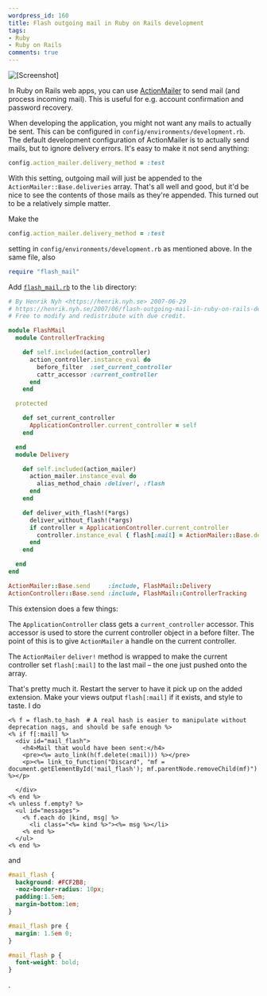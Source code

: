 ```yaml
---
wordpress_id: 160
title: Flash outgoing mail in Ruby on Rails development
tags:
- Ruby
- Ruby on Rails
comments: true
---
```

<p class="center"><img src="https://henrik.nyh.se/uploads/flash-mail.png" alt="[Screenshot]" /></p>

In Ruby on Rails web apps, you can use <a href="http://am.rubyonrails.com/">ActionMailer</a> to send mail (and process incoming mail). This is useful for e.g. account confirmation and password recovery.

When developing the application, you might not want any mails to actually be sent. This can be configured in <code>config/environments/development.rb</code>. The default development configuration of ActionMailer is to actually send mails, but to ignore delivery errors. It's easy to make it not send anything:

``` ruby
config.action_mailer.delivery_method = :test
```

With this setting, outgoing mail will just be appended to the <code>ActionMailer::Base.deliveries</code> array. That's all well and good, but it'd be nice to see the contents of those mails as they're appended. This turned out to be a relatively simple matter.

<!--more-->

Make the

``` ruby
config.action_mailer.delivery_method = :test
```
setting in <code>config/environments/development.rb</code> as mentioned above. In the same file, also

``` ruby
require "flash_mail"
```

Add <a href="https://henrik.nyh.se/uploads/flash_mail.rb"><code>flash_mail.rb</code></a> to the <code>lib</code> directory:

``` ruby
# By Henrik Nyh <https://henrik.nyh.se> 2007-06-29
# https://henrik.nyh.se/2007/06/flash-outgoing-mail-in-ruby-on-rails-development
# Free to modify and redistribute with due credit.

module FlashMail
  module ControllerTracking

    def self.included(action_controller)
      action_controller.instance_eval do
        before_filter  :set_current_controller
        cattr_accessor :current_controller
      end
    end

  protected

    def set_current_controller
      ApplicationController.current_controller = self
    end

  end
  module Delivery

    def self.included(action_mailer)
      action_mailer.instance_eval do
        alias_method_chain :deliver!, :flash
      end
    end

    def deliver_with_flash!(*args)
      deliver_without_flash!(*args)
      if controller = ApplicationController.current_controller
        controller.instance_eval { flash[:mail] = ActionMailer::Base.deliveries.last }
      end
    end

  end
end

ActionMailer::Base.send     :include, FlashMail::Delivery
ActionController::Base.send :include, FlashMail::ControllerTracking
```

This extension does a few things:

The <code>ApplicationController</code> class gets a <code>current_controller</code> accessor. This accessor is used to store the current controller object in a before filter. The point of this is to give <code>ActionMailer</code> a handle on the current controller.

The <code>ActionMailer</code> <code>deliver!</code> method is wrapped to make the current controller set <code>flash[:mail]</code> to the last mail – the one just pushed onto the array.

That's pretty much it. Restart the server to have it pick up on the added extension. Make your views output <code>flash[:mail]</code> if it exists, and style to taste. I do

``` erb
<% f = flash.to_hash  # A real hash is easier to manipulate without deprecation nags, and should be safe enough %>
<% if f[:mail] %>
  <div id="mail_flash">
    <h4>Mail that would have been sent:</h4>
    <pre><%= auto_link(h(f.delete(:mail))) %></pre>
    <p><%= link_to_function("Discard", "mf = document.getElementById('mail_flash'); mf.parentNode.removeChild(mf)") %></p>

  </div>
<% end %>
<% unless f.empty? %>
  <ul id="messages">
    <% f.each do |kind, msg| %>
      <li class="<%= kind %>"><%= msg %></li>
    <% end %>
  </ul>
<% end %>
```

and

``` css
#mail_flash {
  background: #FCF2B8;
  -moz-border-radius: 10px;
  padding:1.5em;
  margin-bottom:1em;
}

#mail_flash pre {
  margin: 1.5em 0;
}

#mail_flash p {
  font-weight: bold;
}
```
.

